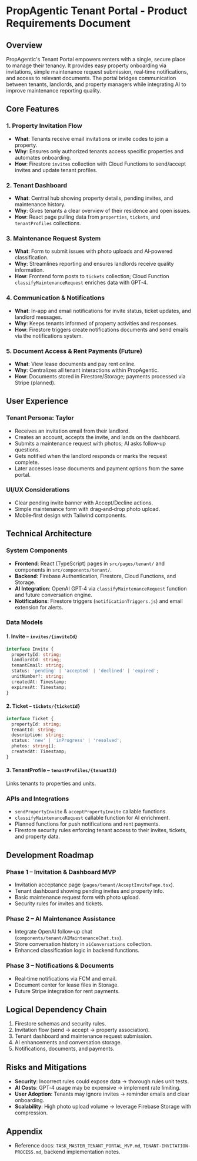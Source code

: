 # PropAgentic Tenant Portal - Product Requirements Document

## Overview
PropAgentic's Tenant Portal empowers renters with a single, secure place to manage their tenancy. It provides easy property onboarding via invitations, simple maintenance request submission, real‑time notifications, and access to relevant documents. The portal bridges communication between tenants, landlords, and property managers while integrating AI to improve maintenance reporting quality.

## Core Features

### 1. Property Invitation Flow
- **What**: Tenants receive email invitations or invite codes to join a property.
- **Why**: Ensures only authorized tenants access specific properties and automates onboarding.
- **How**: Firestore `invites` collection with Cloud Functions to send/accept invites and update tenant profiles.

### 2. Tenant Dashboard
- **What**: Central hub showing property details, pending invites, and maintenance history.
- **Why**: Gives tenants a clear overview of their residence and open issues.
- **How**: React page pulling data from `properties`, `tickets`, and `tenantProfiles` collections.

### 3. Maintenance Request System
- **What**: Form to submit issues with photo uploads and AI‑powered classification.
- **Why**: Streamlines reporting and ensures landlords receive quality information.
- **How**: Frontend form posts to `tickets` collection; Cloud Function `classifyMaintenanceRequest` enriches data with GPT‑4.

### 4. Communication & Notifications
- **What**: In‑app and email notifications for invite status, ticket updates, and landlord messages.
- **Why**: Keeps tenants informed of property activities and responses.
- **How**: Firestore triggers create notifications documents and send emails via the notifications system.

### 5. Document Access & Rent Payments (Future)
- **What**: View lease documents and pay rent online.
- **Why**: Centralizes all tenant interactions within PropAgentic.
- **How**: Documents stored in Firestore/Storage; payments processed via Stripe (planned).

## User Experience

### Tenant Persona: Taylor
- Receives an invitation email from their landlord.
- Creates an account, accepts the invite, and lands on the dashboard.
- Submits a maintenance request with photos; AI asks follow‑up questions.
- Gets notified when the landlord responds or marks the request complete.
- Later accesses lease documents and payment options from the same portal.

### UI/UX Considerations
- Clear pending invite banner with Accept/Decline actions.
- Simple maintenance form with drag‑and‑drop photo upload.
- Mobile‑first design with Tailwind components.

## Technical Architecture

### System Components
- **Frontend**: React (TypeScript) pages in `src/pages/tenant/` and components in `src/components/tenant/`.
- **Backend**: Firebase Authentication, Firestore, Cloud Functions, and Storage.
- **AI Integration**: OpenAI GPT‑4 via `classifyMaintenanceRequest` function and future conversation engine.
- **Notifications**: Firestore triggers (`notificationTriggers.js`) and email extension for alerts.

### Data Models

#### 1. Invite – `invites/{inviteId}`
```typescript
interface Invite {
  propertyId: string;
  landlordId: string;
  tenantEmail: string;
  status: 'pending' | 'accepted' | 'declined' | 'expired';
  unitNumber?: string;
  createdAt: Timestamp;
  expiresAt: Timestamp;
}
```

#### 2. Ticket – `tickets/{ticketId}`
```typescript
interface Ticket {
  propertyId: string;
  tenantId: string;
  description: string;
  status: 'new' | 'inProgress' | 'resolved';
  photos: string[];
  createdAt: Timestamp;
}
```

#### 3. TenantProfile – `tenantProfiles/{tenantId}`
Links tenants to properties and units.

### APIs and Integrations
- `sendPropertyInvite` & `acceptPropertyInvite` callable functions.
- `classifyMaintenanceRequest` callable function for AI enrichment.
- Planned functions for push notifications and rent payments.
- Firestore security rules enforcing tenant access to their invites, tickets, and property data.

## Development Roadmap

### Phase 1 – Invitation & Dashboard MVP
- Invitation acceptance page (`pages/tenant/AcceptInvitePage.tsx`).
- Tenant dashboard showing pending invites and property info.
- Basic maintenance request form with photo upload.
- Security rules for invites and tickets.

### Phase 2 – AI Maintenance Assistance
- Integrate OpenAI follow‑up chat (`components/tenant/AIMaintenanceChat.tsx`).
- Store conversation history in `aiConversations` collection.
- Enhanced classification logic in backend functions.

### Phase 3 – Notifications & Documents
- Real‑time notifications via FCM and email.
- Document center for lease files in Storage.
- Future Stripe integration for rent payments.

## Logical Dependency Chain
1. Firestore schemas and security rules.
2. Invitation flow (send → accept → property association).
3. Tenant dashboard and maintenance request submission.
4. AI enhancements and conversation storage.
5. Notifications, documents, and payments.

## Risks and Mitigations
- **Security**: Incorrect rules could expose data → thorough rules unit tests.
- **AI Costs**: GPT‑4 usage may be expensive → implement rate limiting.
- **User Adoption**: Tenants may ignore invites → reminder emails and clear onboarding.
- **Scalability**: High photo upload volume → leverage Firebase Storage with compression.

## Appendix
- Reference docs: `TASK_MASTER_TENANT_PORTAL_MVP.md`, `TENANT-INVITATION-PROCESS.md`, backend implementation notes. 